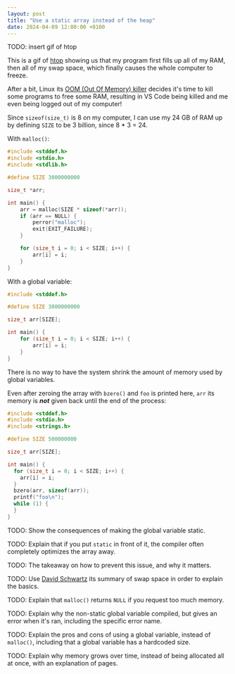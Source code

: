 ```yaml
---
layout: post
title: "Use a static array instead of the heap"
date: 2024-04-09 12:00:00 +0100
---
```


TODO: insert gif of htop

This is a gif of [htop](https://en.wikipedia.org/wiki/Htop) showing us that my program first fills up all of my RAM, then all of my swap space, which finally causes the whole computer to freeze.

After a bit, Linux its [OOM (Out Of Memory) killer](https://linux-mm.org/OOM_Killer) decides it's time to kill some programs to free some RAM, resulting in VS Code being killed and me even being logged out of my computer!

Since `sizeof(size_t)` is 8 on my computer, I can use my 24 GB of RAM up by defining `SIZE` to be 3 billion, since 8 * 3 = 24.

With `malloc()`:

```c
#include <stddef.h>
#include <stdio.h>
#include <stdlib.h>

#define SIZE 3000000000

size_t *arr;

int main() {
	arr = malloc(SIZE * sizeof(*arr));
	if (arr == NULL) {
		perror("malloc");
		exit(EXIT_FAILURE);
	}

	for (size_t i = 0; i < SIZE; i++) {
		arr[i] = i;
	}
}
```

With a global variable:

```c
#include <stddef.h>

#define SIZE 3000000000

size_t arr[SIZE];

int main() {
	for (size_t i = 0; i < SIZE; i++) {
		arr[i] = i;
	}
}
```

There is no way to have the system shrink the amount of memory used by global variables.

Even after zeroing the array with `bzero()` and `foo` is printed here, `arr` its memory is ___not___ given back until the end of the process:

```c
#include <stddef.h>
#include <stdio.h>
#include <strings.h>

#define SIZE 500000000

size_t arr[SIZE];

int main() {
  for (size_t i = 0; i < SIZE; i++) {
    arr[i] = i;
  }
  bzero(arr, sizeof(arr));
  printf("foo\n");
  while (1) {
  }
}
```

TODO: Show the consequences of making the global variable static.

TODO: Explain that if you put `static` in front of it, the compiler often completely optimizes the array away.

TODO: The takeaway on how to prevent this issue, and why it matters.

TODO: Use [David Schwartz](https://serverfault.com/a/420793/1055398) its summary of swap space in order to explain the basics.

TODO: Explain that `malloc()` returns `NULL` if you request too much memory.

TODO: Explain why the non-static global variable compiled, but gives an error when it's ran, including the specific error name.

TODO: Explain the pros and cons of using a global variable, instead of `malloc()`, including that a global variable has a hardcoded size.

TODO: Explain why memory grows over time, instead of being allocated all at once, with an explanation of pages.

